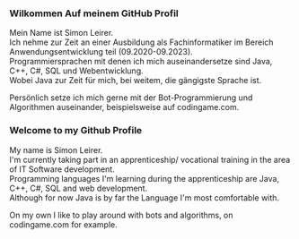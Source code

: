 ### Wilkommen Auf meinem GitHub Profil  
Mein Name ist Simon Leirer.  
Ich nehme zur Zeit an einer Ausbildung als Fachinformatiker im Bereich Anwendungsentwicklung teil (09.2020-09.2023).  
Programmiersprachen mit denen ich mich auseinandersetze sind Java, C++, C#, SQL und Webentwicklung.  
Wobei Java zur Zeit für mich, bei weitem, die gängigste Sprache ist.  

Persönlich setze ich mich gerne mit der Bot-Programmierung und Algorithmen auseinander, beispielsweise auf codingame.com.

### Welcome to my Github Profile
My name is Simon Leirer.  
I'm currently taking part in an apprenticeship/ vocational training in the area of IT Software development.  
Programming languages I'm learning during the apprenticeship are Java, C++, C#, SQL and web development.  
Although for now Java is by far the Language I'm most comfortable with.  

On my own I like to play around with bots and algorithms, on codingame.com for example.

<!---
SLeirer/SLeirer is a ✨ special ✨ repository because its `README.md` (this file) appears on your GitHub profile.
You can click the Preview link to take a look at your changes.
--->
